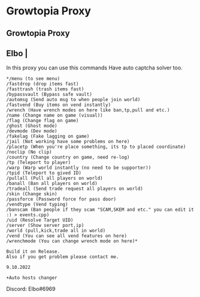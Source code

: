 # Growtopia Proxy
Growtopia Proxy
---------------------------------------
Elbo | 
---------------------------------------
In this proxy you can use this commands
Have auto captcha solver too.

```
*/menu (to see menu)
/fastdrop (drop items fast)
/fasttrash (trash items fast)
/bypassvault (Bypass safe vault)
/automsg (Send auto msg to when people join world)
/fastvend (Buy items on vend instantly)
/wrench (Have wrench modes on here like ban,tp,pull and etc.)
/name (Change name on game (visual))
/flag (Change flag on game)
/ghost (Ghost mode)
/devmode (Dev mode)
/fakelag (Fake lagging on game)
/jail (Not working have some problems on here)
/placetp (When you're place something, its tp to placed coordinate)
/noclip (No clip)
/country (Change country on game, need re-log)
/tp (Teleport to player)
/warp (Warp world instantly (no need to be supporter))
/tpid (Teleport to gived ID)
/pullall (Pull all players on world)
/banall (Ban all players on world)
/tradeall (Send trade request all players on world)
/skin (Change skin)
/passforce (Password force for pass door)
/vendtype (Vend typing)
/banscam (Ban people if they scam "SCAM,SKEM and etc." you can edit it :) > events.cpp)
/uid (Resolve Target UID)
/server (Show server port,ip)
/world (pull,kick,trade all in world)
/vend (You can see all vend features on here)
/wrenchmode (You can change wrench mode on here)*
```
```I'll update proxy , add some features in next time. 
Build it on Release.
Also if you get problem please contact me.
```

```
9.10.2022

+Auto hosts changer
```

Discord: Elbo#6969